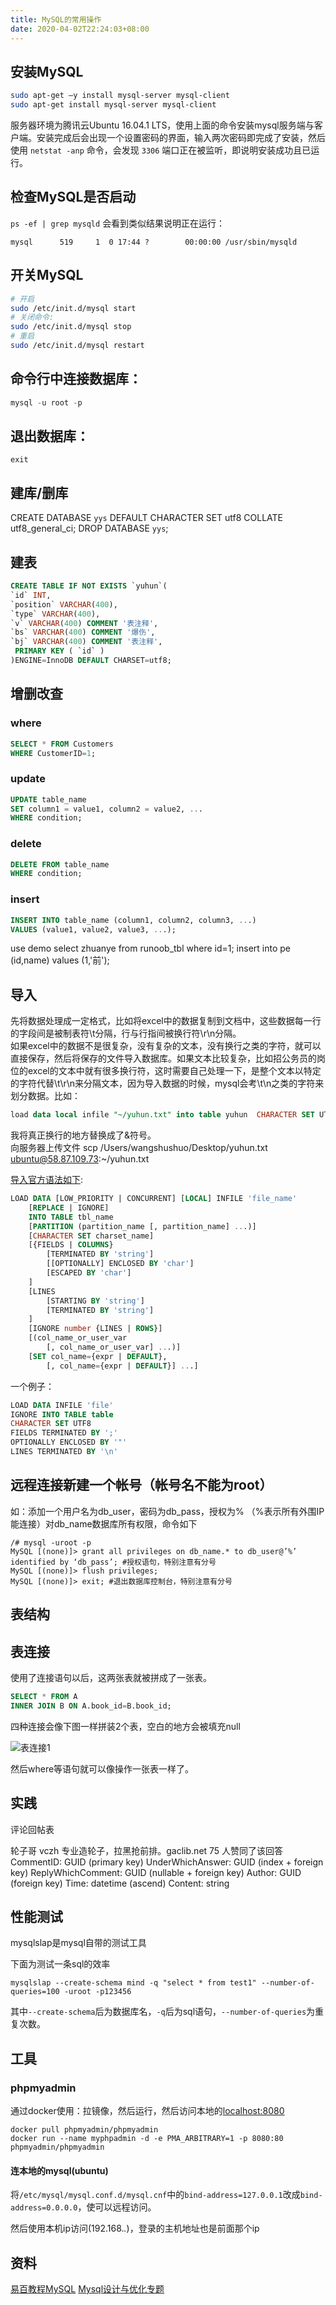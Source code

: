 ```yaml
---
title: MySQL的常用操作
date: 2020-04-02T22:24:03+08:00
---
```

## 安装MySQL

```sh
sudo apt-get –y install mysql-server mysql-client
sudo apt-get install mysql-server mysql-client
```

服务器环境为腾讯云Ubuntu 16.04.1 LTS，使用上面的命令安装mysql服务端与客户端。安装完成后会出现一个设置密码的界面，输入两次密码即完成了安装，然后使用 `netstat -anp` 命令，会发现 `3306` 端口正在被监听，即说明安装成功且已运行。
## 检查MySQL是否启动

```ps -ef | grep mysqld```
会看到类似结果说明正在运行：

```
mysql      519     1  0 17:44 ?        00:00:00 /usr/sbin/mysqld
```
## 开关MySQL

```sh
# 开启
sudo /etc/init.d/mysql start
# 关闭命令:
sudo /etc/init.d/mysql stop
# 重启
sudo /etc/init.d/mysql restart
```
## 命令行中连接数据库：

```sql
mysql -u root -p
```
## 退出数据库：

```
exit
```
## 建库/删库

CREATE DATABASE `yys` DEFAULT CHARACTER SET utf8 COLLATE utf8_general_ci;
DROP DATABASE `yys`;
## 建表

```sql
CREATE TABLE IF NOT EXISTS `yuhun`(
`id` INT,
`position` VARCHAR(400),
`type` VARCHAR(400),
`v` VARCHAR(400) COMMENT '表注释',
`bs` VARCHAR(400) COMMENT '爆伤',
`bj` VARCHAR(400) COMMENT '表注释',
 PRIMARY KEY ( `id` )
)ENGINE=InnoDB DEFAULT CHARSET=utf8;
```

## 增删改查
### where

```sql
SELECT * FROM Customers
WHERE CustomerID=1;
```
### update

```sql
UPDATE table_name
SET column1 = value1, column2 = value2, ...
WHERE condition;
```
### delete

```sql
DELETE FROM table_name
WHERE condition;
```
### insert

```sql
INSERT INTO table_name (column1, column2, column3, ...)
VALUES (value1, value2, value3, ...);
```

use demo
select zhuanye from runoob_tbl where id=1;
insert into pe (id,name) values (1,'前');

## 导入

先将数据处理成一定格式，比如将excel中的数据复制到文档中，这些数据每一行的字段间是被制表符\t分隔，行与行指间被换行符\r\n分隔。  
如果excel中的数据不是很复杂，没有复杂的文本，没有换行之类的字符，就可以直接保存，然后将保存的文件导入数据库。如果文本比较复杂，比如招公务员的岗位的excel的文本中就有很多换行符，这时需要自己处理一下，是整个文本以特定的字符代替\t\r\n来分隔文本，因为导入数据的时候，mysql会考\t\n之类的字符来划分数据。比如：  
```sql
load data local infile "~/yuhun.txt" into table yuhun  CHARACTER SET UTF8 fields terminated by "\t" lines terminated by "\n";
```
我将真正换行的地方替换成了&符号。  
向服务器上传文件
scp /Users/wangshushuo/Desktop/yuhun.txt ubuntu@58.87.109.73:~/yuhun.txt

[导入官方语法如下](https://dev.mysql.com/doc/refman/8.0/en/load-data.html):
```sql
LOAD DATA [LOW_PRIORITY | CONCURRENT] [LOCAL] INFILE 'file_name'
    [REPLACE | IGNORE]
    INTO TABLE tbl_name
    [PARTITION (partition_name [, partition_name] ...)]
    [CHARACTER SET charset_name]
    [{FIELDS | COLUMNS}
        [TERMINATED BY 'string']
        [[OPTIONALLY] ENCLOSED BY 'char']
        [ESCAPED BY 'char']
    ]
    [LINES
        [STARTING BY 'string']
        [TERMINATED BY 'string']
    ]
    [IGNORE number {LINES | ROWS}]
    [(col_name_or_user_var
        [, col_name_or_user_var] ...)]
    [SET col_name={expr | DEFAULT},
        [, col_name={expr | DEFAULT}] ...]
```
一个例子：
```sql
LOAD DATA INFILE 'file'
IGNORE INTO TABLE table
CHARACTER SET UTF8
FIELDS TERMINATED BY ';'
OPTIONALLY ENCLOSED BY '"'
LINES TERMINATED BY '\n'
```

## 远程连接新建一个帐号（帐号名不能为root）

如：添加一个用户名为db_user，密码为db_pass，授权为% （%表示所有外围IP能连接）对db_name数据库所有权限，命令如下
```
/# mysql -uroot -p
MySQL [(none)]> grant all privileges on db_name.* to db_user@’%’ identified by ‘db_pass’; #授权语句，特别注意有分号
MySQL [(none)]> flush privileges;
MySQL [(none)]> exit; #退出数据库控制台，特别注意有分号
```

## 表结构

## 表连接

使用了连接语句以后，这两张表就被拼成了一张表。

```sql
SELECT * FROM A  
INNER JOIN B ON A.book_id=B.book_id;
```

四种连接会像下图一样拼装2个表，空白的地方会被填充null

![表连接1](/images/mysql-1.jpg)

然后where等语句就可以像操作一张表一样了。


## 实践

评论回帖表

轮子哥 vczh
专业造轮子，拉黑抢前排。gaclib.net
75 人赞同了该回答
CommentID: GUID (primary key)
UnderWhichAnswer: GUID (index + foreign key)
ReplyWhichComment: GUID (nullable + foreign key)
Author: GUID (foreign key)
Time: datetime (ascend)
Content: string

## 性能测试

mysqlslap是mysql自带的测试工具

下面为测试一条sql的效率

```
mysqlslap --create-schema mind -q "select * from test1" --number-of-queries=100 -uroot -p123456
```

其中`--create-schema`后为数据库名，`-q`后为sql语句，`--number-of-queries`为重复次数。

## 工具

### phpmyadmin

通过docker使用：拉镜像，然后运行，然后访问本地的[localhost:8080](http://localhost:8080)

```
docker pull phpmyadmin/phpmyadmin
docker run --name myphpadmin -d -e PMA_ARBITRARY=1 -p 8080:80 phpmyadmin/phpmyadmin
```

#### 连本地的mysql(ubuntu)

将`/etc/mysql/mysql.conf.d/mysql.cnf`中的`bind-address=127.0.0.1`改成`bind-address=0.0.0.0`，使可以远程访问。

然后使用本机ip访问(192.168.*.*)，登录的主机地址也是前面那个ip

## 资料

[易百教程MySQL](https://www.yiibai.com/mysql/update-data.html)
[Mysql设计与优化专题](https://www.kancloud.cn/thinkphp/mysql-design-optimalize/39325)